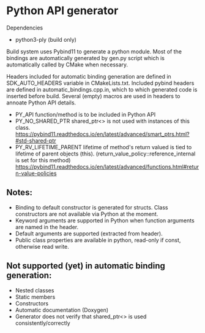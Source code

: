 # Python API generator

Dependencies
 * python3-ply (build only)

Build system uses Pybind11 to generate a python module. Most of the bindings are
automatically generated by gen.py script which is automatically called by CMake
when necessary.

Headers included for automatic binding generation are defined in
SDK_AUTO_HEADERS variable in CMakeLists.txt. Included pybind headers are defined
in automatic_bindings.cpp.in, which to which generated code is inserted before
build. Several (empty) macros are used in headers to annoate Python API details.

 * PY_API function/method is to be included in Python API
 * PY_NO_SHARED_PTR shared_ptr<> is not used with instances of this class.
   https://pybind11.readthedocs.io/en/latest/advanced/smart_ptrs.html?#std-shared-ptr
 * PY_RV_LIFETIME_PARENT lifetime of method's return valued is tied to
   lifetime of parent objects (this). (return_value_policy::reference_internal
   is set for this method)
   https://pybind11.readthedocs.io/en/latest/advanced/functions.html#return-value-policies

## Notes:
 * Binding to default constructor is generated for structs. Class constructors
   are not available via Python at the moment.
 * Keyword arguments are supported in Python when function arguments are named
   in the header.
 * Default arguments are supported (extracted from header).
 * Public class properties are available in python, read-only if const,
   otherwise read write.

## Not supported (yet) in automatic binding generation:
 * Nested classes
 * Static members
 * Constructors
 * Automatic documentation (Doxygen)
 * Generator does not verify that shared_ptr<> is used consistently/correctly
